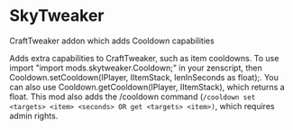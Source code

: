 # SkyTweaker
 CraftTweaker addon which adds Cooldown capabilities 

Adds extra capabilities to CraftTweaker, such as item cooldowns. To use import \"import mods.skytweaker.Cooldown;\" in your zenscript, then Cooldown.setCooldown(IPlayer, IItemStack, lenInSeconds as float);. You can also use Cooldown.getCooldown(IPlayer, IItemStack), which returns a float. This mod also adds the /cooldown command (`/cooldown set <targets> <item> <seconds> OR get <targets> <item>)`, which requires admin rights.
